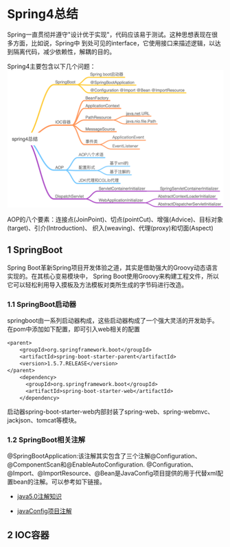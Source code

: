 # Spring4总结
Spring一直贯彻并遵守"设计优于实现"，代码应该易于测试。这种思想表现在很多方面，比如说，Spring中
到处可见的interface，它使用接口来描述逻辑，以达到隔离代码，减少依赖性，解耦的目的。

Spring4主要包含以下几个问题：
![spring4总结](spring4总结.png)

AOP的八个要素：连接点(JoinPoint)、切点(pointCut)、增强(Advice)、目标对象(target)、引介(Introduction)、
织入(weaving)、代理(proxy)和切面(Aspect)

## 1 SpringBoot

Spring Boot革新Spring项目开发体验之道，其实是借助强大的Groovy动态语言实现的。在其核心变易模块中，
Spring Boot使用Groovy来构建工程文件，所以它可以轻松利用导入摸板及方法模板对类所生成的字节码进行改造。

### 1.1 SpringBoot启动器
 
springboot由一系列启动器构成，这些启动器构成了一个强大灵活的开发助手。
在pom中添加如下配置，即可引入web相关的配置

```
<parent>
    <groupId>org.springframework.boot</groupId>
    <artifactId>spring-boot-starter-parent</artifactId>
    <version>1.5.7.RELEASE</version>
</parent>
    <dependency>
      <groupId>org.springframework.boot</groupId>
      <artifactId>spring-boot-starter-web</artifactId>
    </dependency>
```

启动器spring-boot-starter-web内部封装了spring-web、spring-webmvc、jackjson、tomcat等模块。

### 1.2 SpringBoot相关注解

@SpringBootApplication:该注解其实包含了三个注解@Configuration、@ComponentScan和@EnableAutoConfiguration.
@Configuration、@Import、@ImportResource、@Bean是JavaConfig项目提供的用于代替xml配置bean的注解。可以参考如下链接。

- [java5.0注解知识](./src/main/java/com/smart/aspectj/anno/readme.md)

- [javaConfig项目注解](./src/main/java/com/smart/conf/readme.md)

## 2 IOC容器


